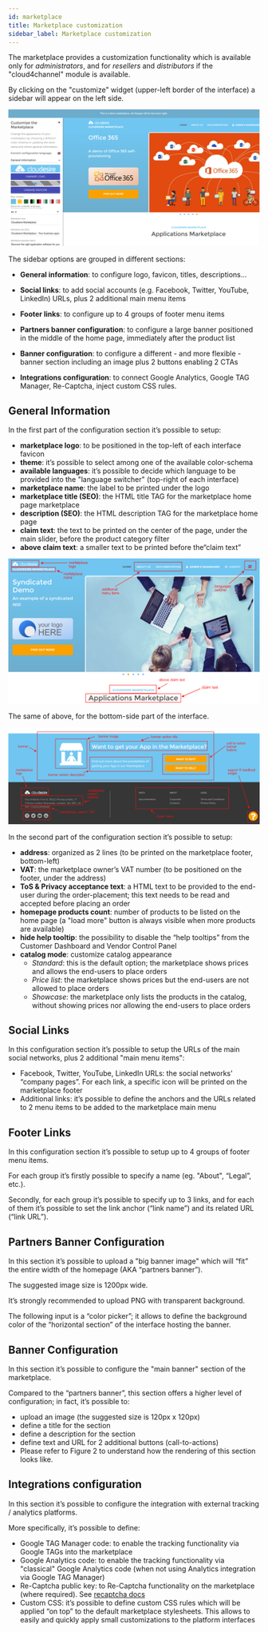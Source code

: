 ```yaml
---
id: marketplace
title: Marketplace customization
sidebar_label: Marketplace customization
---
```


The marketplace provides a customization functionality which is
available only for *administrators*, and for *resellers* and
*distributors* if the "cloud4channel" module is available.

By clicking on the "customize" widget (upper-left border of the interface) a
sidebar will appear on the left side.

![image alt text](assets/marketplace/image_0.png)

The sidebar options are grouped in different sections:

* **General information**: to configure logo, favicon, titles, descriptions...

* **Social links**: to add social accounts (e.g. Facebook, Twitter, YouTube,
  LinkedIn) URLs, plus 2 additional main menu items

* **Footer links**: to configure up to 4 groups of footer menu items

* **Partners banner configuration**: to configure a large banner positioned in
  the middle of the home page, immediately after the product list

* **Banner configuration**: to configure a different - and more flexible -
  banner section including an image plus 2 buttons enabling 2 CTAs

* **Integrations configuration**: to connect Google Analytics, Google TAG
  Manager, Re-Captcha, inject custom CSS rules.

## General Information

In the first part of the configuration section it’s  possible to setup:

* **marketplace logo**: to be positioned in the top-left of each interface
  favicon
* **theme**: it’s possible to select among one of the available color-schema
* **available languages**: it’s possible to decide which language to be provided
  into the "language switcher" (top-right of each interface)
* **marketplace name**: the label to be printed under the logo
* **marketplace title (SEO)**: the HTML title TAG for the marketplace home page marketplace 
* **description (SEO)**: the HTML description TAG for the marketplace home page
* **claim text**:  the text to be printed on the center of the page, under the main
  slider, before the product category filter
* **above claim text**: a smaller text to be printed before the“claim text”

![image alt text](assets/marketplace/image_1.png)

The same of above, for the bottom-side part of the interface.

![image alt text](assets/marketplace/image_2.png)

In the second part of the configuration section it’s possible to setup:

* **address**: organized as 2 lines (to be printed on the marketplace footer,
  bottom-left)
* **VAT**: the marketplace owner’s VAT number (to be positioned on the footer, under
  the address)
* **ToS & Privacy acceptance text**: a HTML text to be provided to the end-user
  during the order-placement; this text needs to be read and accepted before
  placing an order
* **homepage products count**: number of products to be listed on the home page (a
  "load more" button is always visible when more products are available)
* **hide help tooltip**: the possibility to disable the “help tooltips” from the
  Customer Dashboard and Vendor Control Panel
* **catalog mode**: customize catalog appearance
  * *Standard*: this is the default option; the marketplace shows prices  and
    allows the end-users to place orders
  * *Price list*: the marketplace shows prices but the end-users are not allowed
    to place orders
  * *Showcase*: the marketplace only lists the products in the catalog, without
    showing prices nor allowing the end-users to place orders

## Social Links

In this configuration section it’s possible to setup the URLs of the main social
networks, plus 2 additional "main menu items":

* Facebook, Twitter, YouTube, LinkedIn URLs: the social networks’ “company
  pages”. For each link, a specific icon will be printed on the marketplace
  footer
* Additional links: it’s possible to define the anchors and the URLs related to
  2 menu items to be added to the marketplace main menu

## Footer Links

In this configuration section it’s possible to setup up to 4 groups of footer menu items.

For each group it’s firstly possible to specify a name (eg. "About", “Legal”, etc.).

Secondly, for each group it’s possible to specify up to 3 links, and for each of
them it’s possible to set the link anchor (“link name”) and its related URL
(“link URL”).

## Partners Banner Configuration

In this section it’s possible to upload a "big banner image" which will “fit”
the entire width of the homepage (AKA “partners banner”).

The suggested image size is 1200px wide.

It’s strongly recommended to upload PNG with transparent background.

The following input is a “color picker”; it allows to define the background color of the “horizontal section” of the interface hosting the banner.

## Banner Configuration

In this section it’s possible to configure the "main banner" section of the
marketplace.

Compared to the “partners banner”, this section offers a higher level of
configuration; in fact, it’s possible to:

* upload an image (the suggested size is 120px x 120px)
* define a title for the section
* define a description for the section
* define text and URL  for 2 additional buttons (call-to-actions)
* Please refer to Figure 2 to understand how the rendering of this section looks like.

## Integrations configuration

In this section it’s possible to configure the integration with external
tracking / analytics platforms.

More specifically, it’s possible to define:

* Google TAG Manager code: to enable the tracking functionality via Google TAGs
  into the marketplace
* Google Analytics code: to enable the tracking functionality via "classical"
  Google Analytics code (when not using Analytics integration via Google TAG
  Manager)
* Re-Captcha public key: to Re-Captcha functionality  on the marketplace (where
  required). See [recaptcha docs](https://www.google.com/recaptcha/intro/v3.html)
* Custom CSS: it’s possible to define custom CSS rules which will be applied “on
  top” to the default marketplace stylesheets. This allows to easily and quickly
  apply small customizations to the platform interfaces